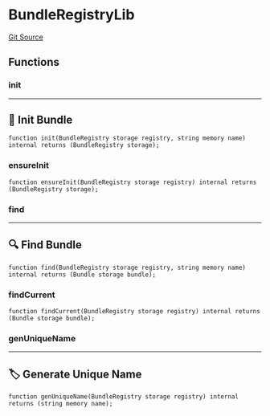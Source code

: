 # BundleRegistryLib
[Git Source](https://github.com/metacontract/mc/blob/93e4f2d4a013f48ae1db91ed21bff3eb8a27ce1d/src/devkit/registry/BundleRegistry.sol)


## Functions
### init

---------------------
🌱 Init Bundle
-----------------------


```solidity
function init(BundleRegistry storage registry, string memory name) internal returns (BundleRegistry storage);
```

### ensureInit


```solidity
function ensureInit(BundleRegistry storage registry) internal returns (BundleRegistry storage);
```

### find

--------------------
🔍 Find Bundle
----------------------


```solidity
function find(BundleRegistry storage registry, string memory name) internal returns (Bundle storage bundle);
```

### findCurrent


```solidity
function findCurrent(BundleRegistry storage registry) internal returns (Bundle storage bundle);
```

### genUniqueName

-----------------------------
🏷 Generate Unique Name
-------------------------------


```solidity
function genUniqueName(BundleRegistry storage registry) internal returns (string memory name);
```

